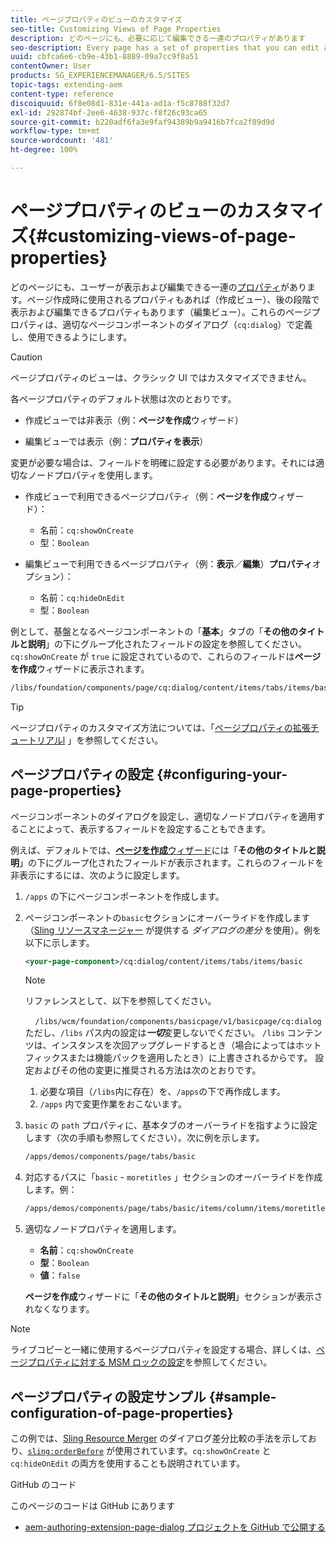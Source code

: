 ```yaml
---
title: ページプロパティのビューのカスタマイズ
seo-title: Customizing Views of Page Properties
description: どのページにも、必要に応じて編集できる一連のプロパティがあります
seo-description: Every page has a set of properties that you can edit as required
uuid: cbfca6e6-cb9e-43b1-8889-09a7cc9f8a51
contentOwner: User
products: SG_EXPERIENCEMANAGER/6.5/SITES
topic-tags: extending-aem
content-type: reference
discoiquuid: 6f8e08d1-831e-441a-ad1a-f5c8788f32d7
exl-id: 292874bf-2ee6-4638-937c-f8f26c93ca65
source-git-commit: b220adf6fa3e9faf94389b9a9416b7fca2f89d9d
workflow-type: tm+mt
source-wordcount: '481'
ht-degree: 100%

---
```


# ページプロパティのビューのカスタマイズ{#customizing-views-of-page-properties}

どのページにも、ユーザーが表示および編集できる一連の[プロパティ](/help/sites-authoring/editing-page-properties.md)があります。ページ作成時に使用されるプロパティもあれば（作成ビュー）、後の段階で表示および編集できるプロパティもあります（編集ビュー）。これらのページプロパティは、適切なページコンポーネントのダイアログ（`cq:dialog`）で定義し、使用できるようにします。

>[!CAUTION]
>
>ページプロパティのビューは、クラシック UI ではカスタマイズできません。

各ページプロパティのデフォルト状態は次のとおりです。

* 作成ビューでは非表示（例：**ページを作成**&#x200B;ウィザード）

* 編集ビューでは表示（例：**プロパティを表示**）

変更が必要な場合は、フィールドを明確に設定する必要があります。それには適切なノードプロパティを使用します。

* 作成ビューで利用できるページプロパティ（例：**ページを作成**&#x200B;ウィザード）：

   * 名前：`cq:showOnCreate`
   * 型：`Boolean`

* 編集ビューで利用できるページプロパティ（例：**表示**／**編集**）**プロパティ**&#x200B;オプション）：

   * 名前：`cq:hideOnEdit`
   * 型：`Boolean`

例として、基盤となるページコンポーネントの「**基本**」タブの「**その他のタイトルと説明**」の下にグループ化されたフィールドの設定を参照してください。`cq:showOnCreate` が `true` に設定されているので、これらのフィールドは&#x200B;**ページを作成**&#x200B;ウィザードに表示されます。

```xml
/libs/foundation/components/page/cq:dialog/content/items/tabs/items/basic/items/column/items/moretitles
```

>[!TIP]
>
>ページプロパティのカスタマイズ方法については、「[ページプロパティの拡張チュートリアルl](https://experienceleague.adobe.com/docs/experience-manager-learn/sites/developing/page-properties-technical-video-develop.html?lang=ja) 」を参照してください。

## ページプロパティの設定 {#configuring-your-page-properties}

ページコンポーネントのダイアログを設定し、適切なノードプロパティを適用することによって、表示するフィールドを設定することもできます。

例えば、デフォルトでは、[**ページを作成**&#x200B;ウィザード](/help/sites-authoring/managing-pages.md#creating-a-new-page)には「**その他のタイトルと説明**」の下にグループ化されたフィールドが表示されます。これらのフィールドを非表示にするには、次のように設定します。

1. `/apps` の下にページコンポーネントを作成します。
1. ページコンポーネントの`basic`セクションにオーバーライドを作成します（[Sling リソースマネージャー](/help/sites-developing/sling-resource-merger.md) が提供する *ダイアログの差分* を使用）。例を以下に示します。

   ```xml
   <your-page-component>/cq:dialog/content/items/tabs/items/basic
   ```

   >[!NOTE]
   >
   >リファレンスとして、以下を参照してください。
   >
   >    `/libs/wcm/foundation/components/basicpage/v1/basicpage/cq:dialog`
   ただし、`/libs` パス内の設定は&#x200B;***一切***&#x200B;変更しないでください。
   `/libs` コンテンツは、インスタンスを次回アップグレードするとき（場合によってはホットフィックスまたは機能パックを適用したとき）に上書きされるからです。
   設定およびその他の変更に推奨される方法は次のとおりです。
   1. 必要な項目（`/libs`内に存在）を、`/apps`の下で再作成します。
   1. `/apps` 内で変更作業をおこないます。


1. `basic` の `path` プロパティに、基本タブのオーバーライドを指すように設定します（次の手順も参照してください）。次に例を示します。

   ```xml
   /apps/demos/components/page/tabs/basic
   ```

1. 対応するパスに「`basic` - `moretitles` 」セクションのオーバーライドを作成します。例：

   ```xml
   /apps/demos/components/page/tabs/basic/items/column/items/moretitles
   ```

1. 適切なノードプロパティを適用します。

   * **名前**：`cq:showOnCreate`
   * **型**：`Boolean`
   * **値**：`false`

   **ページを作成**&#x200B;ウィザードに「**その他のタイトルと説明**」セクションが表示されなくなります。

>[!NOTE]
ライブコピーと一緒に使用するページプロパティを設定する場合、詳しくは、[ページプロパティに対する MSM ロックの設定](/help/sites-developing/extending-msm.md#configuring-msm-locks-on-page-properties-touch-enabled-ui)を参照してください。

## ページプロパティの設定サンプル {#sample-configuration-of-page-properties}

この例では、[Sling Resource Merger](/help/sites-developing/sling-resource-merger.md) のダイアログ差分比較の手法を示しており、[`sling:orderBefore`](/help/sites-developing/sling-resource-merger.md#properties) が使用されています。`cq:showOnCreate` と `cq:hideOnEdit` の両方を使用することも説明されています。

GitHub のコード

このページのコードは GitHub にあります

* [aem-authoring-extension-page-dialog プロジェクトを GitHub で公開する](https://github.com/Adobe-Marketing-Cloud/aem-authoring-extension-page-dialog)
